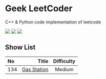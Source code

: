 # Geek LeetCoder

C++ & Python code implementation of leetcode

![](https://img.shields.io/badge/language-C%2B%2B-green) ![](https://img.shields.io/badge/language-Python-red) ![](https://img.shields.io/badge/thinking-cool-yellow)


## Show List


| No | Title | Difficulty |
| :------| ------: | :------: |
| 134 | [Gas Station](https://github.com/gmlyytt-YANG/algorithm/issues/1) | Medium |
